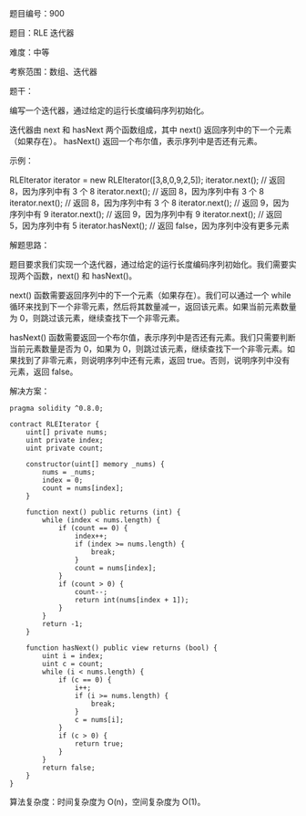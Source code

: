 题目编号：900

题目：RLE 迭代器

难度：中等

考察范围：数组、迭代器

题干：

编写一个迭代器，通过给定的运行长度编码序列初始化。

迭代器由 next 和 hasNext 两个函数组成，其中 next() 返回序列中的下一个元素（如果存在）。 hasNext() 返回一个布尔值，表示序列中是否还有元素。

示例：

RLEIterator iterator = new RLEIterator([3,8,0,9,2,5]);
iterator.next(); // 返回 8，因为序列中有 3 个 8
iterator.next(); // 返回 8，因为序列中有 3 个 8
iterator.next(); // 返回 8，因为序列中有 3 个 8
iterator.next(); // 返回 9，因为序列中有 9
iterator.next(); // 返回 9，因为序列中有 9
iterator.next(); // 返回 5，因为序列中有 5
iterator.hasNext(); // 返回 false，因为序列中没有更多元素

解题思路：

题目要求我们实现一个迭代器，通过给定的运行长度编码序列初始化。我们需要实现两个函数，next() 和 hasNext()。

next() 函数需要返回序列中的下一个元素（如果存在）。我们可以通过一个 while 循环来找到下一个非零元素，然后将其数量减一，返回该元素。如果当前元素数量为 0，则跳过该元素，继续查找下一个非零元素。

hasNext() 函数需要返回一个布尔值，表示序列中是否还有元素。我们只需要判断当前元素数量是否为 0，如果为 0，则跳过该元素，继续查找下一个非零元素。如果找到了非零元素，则说明序列中还有元素，返回 true。否则，说明序列中没有元素，返回 false。

解决方案：

```
pragma solidity ^0.8.0;

contract RLEIterator {
    uint[] private nums;
    uint private index;
    uint private count;
    
    constructor(uint[] memory _nums) {
        nums = _nums;
        index = 0;
        count = nums[index];
    }
    
    function next() public returns (int) {
        while (index < nums.length) {
            if (count == 0) {
                index++;
                if (index >= nums.length) {
                    break;
                }
                count = nums[index];
            }
            if (count > 0) {
                count--;
                return int(nums[index + 1]);
            }
        }
        return -1;
    }
    
    function hasNext() public view returns (bool) {
        uint i = index;
        uint c = count;
        while (i < nums.length) {
            if (c == 0) {
                i++;
                if (i >= nums.length) {
                    break;
                }
                c = nums[i];
            }
            if (c > 0) {
                return true;
            }
        }
        return false;
    }
}
```

算法复杂度：时间复杂度为 O(n)，空间复杂度为 O(1)。
